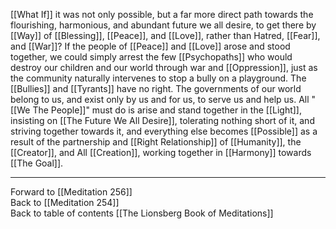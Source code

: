 [[What If]] it was not only possible, but a far more direct path towards the flourishing, harmonious, and abundant future we all desire, to get there by [[Way]] of [[Blessing]], [[Peace]], and [[Love]], rather than Hatred, [[Fear]], and [[War]]? If the people of [[Peace]] and [[Love]] arose and stood together, we could simply arrest the few [[Psychopaths]] who would destroy our children and our world through war and [[Oppression]], just as the community naturally intervenes to stop a bully on a playground. The [[Bullies]] and [[Tyrants]] have no right. The governments of our world belong to us, and exist only by us and for us, to serve us and help us. All "[[We The People]]" must do is arise and stand together in the [[Light]], insisting on [[The Future We All Desire]], tolerating nothing short of it, and striving together towards it, and everything else becomes [[Possible]] as a result of the partnership and [[Right Relationship]] of [[Humanity]], the [[Creator]], and All [[Creation]], working together in [[Harmony]] towards [[The Goal]]. 

___

Forward to [[Meditation 256]]  
Back to [[Meditation 254]]  
Back to table of contents [[The Lionsberg Book of Meditations]]  